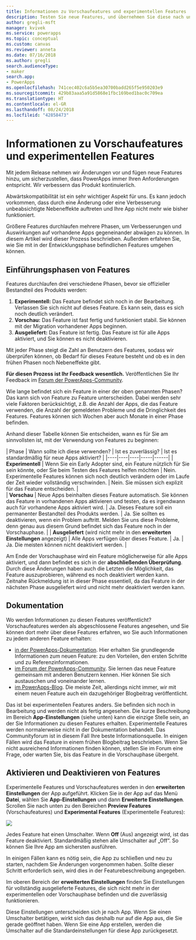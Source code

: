 ```yaml
---
title: Informationen zu Vorschaufeatures und experimentellen Features | Microsoft-Dokumentation
description: Testen Sie neue Features, und übernehmen Sie diese nach und nach.
author: gregli-msft
manager: kvivek
ms.service: powerapps
ms.topic: conceptual
ms.custom: canvas
ms.reviewer: anneta
ms.date: 07/16/2018
ms.author: gregli
search.audienceType:
- maker
search.app:
- PowerApps
ms.openlocfilehash: 741cec402c6a5b5ea30700badd265f5e950203e9
ms.sourcegitcommit: 429b83aaa5a91d5868e1fbc169bed1bac0c709ea
ms.translationtype: HT
ms.contentlocale: el-GR
ms.lasthandoff: 08/24/2018
ms.locfileid: "42858473"
---
```

# <a name="understand-experimental-and-preview-features-in-powerapps"></a>Informationen zu Vorschaufeatures und experimentellen Features

Mit jedem Release nehmen wir Änderungen vor und fügen neue Features hinzu, um sicherzustellen, dass PowerApps immer Ihren Anforderungen entspricht. Wir verbessern das Produkt kontinuierlich.  

Abwärtskompatibilität ist ein sehr wichtiger Aspekt für uns. Es kann jedoch vorkommen, dass durch eine Änderung oder eine Verbesserung unbeabsichtigte Nebeneffekte auftreten und Ihre App nicht mehr wie bisher funktioniert.

Größere Features durchlaufen mehrere Phasen, um Verbesserungen und Auswirkungen auf vorhandene Apps gegeneinander abwägen zu können. In diesem Artikel wird dieser Prozess beschrieben. Außerdem erfahren Sie, wie Sie mit in der Entwicklungsphase befindlichen Features umgehen können.

## <a name="feature-roll-out-stages"></a>Einführungsphasen von Features

Features durchlaufen drei verschiedene Phasen, bevor sie offizieller Bestandteil des Produkts werden:

1. **Experimentell:** Das Feature befindet sich noch in der Bearbeitung. Verlassen Sie sich nicht auf dieses Feature. Es kann sein, dass es sich noch deutlich verändert.
1. **Vorschau:** Das Feature ist fast fertig und funktioniert stabil. Sie können mit der Migration vorhandener Apps beginnen.
1. **Ausgeliefert:** Das Feature ist fertig. Das Feature ist für alle Apps aktiviert, und Sie können es nicht deaktivieren.

Mit jeder Phase steigt die Zahl an Benutzern des Features, sodass wir überprüfen können, ob Bedarf für dieses Feature besteht und ob es in den frühen Phasen noch Nebeneffekte gibt.

**Für diesen Prozess ist Ihr Feedback wesentlich.**  Veröffentlichen Sie Ihr Feedback im [Forum der PowerApps-Community](https://powerusers.microsoft.com/t5/PowerApps-Community/ct-p/PowerApps1).

Wie lange befindet sich ein Feature in einer der oben genannten Phasen? Das kann sich von Feature zu Feature unterscheiden. Dabei werden sehr viele Faktoren berücksichtigt, z.B. die Anzahl der Apps, die das Feature verwenden, die Anzahl der gemeldeten Probleme und die Dringlichkeit des Features. Features können sich Wochen aber auch Monate in einer Phase befinden.

Anhand dieser Tabelle können Sie entscheiden, wann es für Sie am sinnvollsten ist, mit der Verwendung von Features zu beginnen: 

| Phase | Wann sollte ich diese verwenden? | Ist es zuverlässig? | Ist es standardmäßig für neue Apps aktiviert? | 
|----|----|----|-----|------|
| **Experimentell** | Wenn Sie ein Early Adopter sind, ein Feature nützlich für Sie sein könnte, oder Sie beim Testen des Features helfen möchten | Nein.  Experimentelle Features können sich noch deutlich verändern oder im Laufe der Zeit wieder vollständig verschwinden. | Nein. Sie müssen sich explizit für das Feature entscheiden.  |  
| **Vorschau** | Neue Apps beinhalten dieses Feature automatisch.  Sie können das Feature in vorhandenen Apps aktivieren und testen, da es irgendwann auch für vorhandene Apps aktiviert wird. | Ja. Dieses Feature soll ein permanenter Bestandteil des Produkts werden.  | Ja. Sie sollten es deaktivieren, wenn ein Problem auftritt.  Melden Sie uns diese Probleme, denn genau aus diesem Grund befindet sich das Feature noch in der Vorschauphase. | 
| **Ausgeliefert** (wird nicht mehr in den **erweiterten Einstellungen** angezeigt) | Alle Apps verfügen über dieses Feature. | Ja. | Ja.  Die meisten können nicht deaktiviert werden.  |  

Am Ende der Vorschauphase wird ein Feature möglicherweise für alle Apps aktiviert, und dann befindet es sich in der **abschließenden Überprüfung**.  Durch diese Änderungen haben auch die Letzten die Möglichkeit, das Feature auszuprobieren, während es noch deaktiviert werden kann. Zeitnahe Rückmeldung ist in dieser Phase essentiell, da das Feature in der nächsten Phase ausgeliefert wird und nicht mehr deaktiviert werden kann.  

## <a name="documentation"></a>Dokumentation

Wo werden Informationen zu diesen Features veröffentlicht?  Vorschaufeatures werden als abgeschlossene Features angesehen, und Sie können dort mehr über diese Features erfahren, wo Sie auch Informationen zu jedem anderen Feature erhalten: 
- [in der PowerApps-Dokumentation](https://docs.microsoft.com/powerapps/maker/canvas-apps/getting-started). Hier erhalten Sie grundlegende Informationen zum neuen Feature: zu den Vorteilen, den ersten Schritte und zu Referenzinformationen.
- [im Forum der PowerApps-Community](https://powerusers.microsoft.com/t5/PowerApps-Community/ct-p/PowerApps1).  Sie lernen das neue Feature gemeinsam mit anderen Benutzern kennen. Hier können Sie sich austauschen und voneinander lernen.
- [im PowerApps-Blog](https://powerapps.microsoft.com/blog/).  Die meiste Zeit, allerdings nicht immer, wir mit einem neuen Feature auch ein dazugehöriger Blogbeitrag veröffentlicht.

Das ist bei experimentellen Features anders.  Sie befinden sich noch in Bearbeitung und werden nicht als fertig angesehen. Die kurze Beschreibung im Bereich **App-Einstellungen** (siehe unten) kann die einzige Stelle sein, an der Sie Informationen zu diesen Features erhalten. Experimentelle Features werden normalerweise nicht in der Dokumentation behandelt. Das Communityforum ist in diesem Fall Ihre beste Informationsquelle.  In einigen Fällen wird das Feature in einem frühen Blogbeitrag beschrieben.  Wenn Sie nicht ausreichend Informationen finden können, stellen Sie im Forum eine Frage, oder warten Sie, bis das Feature in die Vorschauphase übergeht.

## <a name="controlling-which-features-are-enabled"></a>Aktivieren und Deaktivieren von Features

Experimentelle Features und Vorschaufeatures werden in den **erweiterten Einstellungen** der App aufgeführt.  Klicken Sie in der App auf das Menü **Datei**, wählen Sie **App-Einstellungen** und dann **Erweiterte Einstellungen**. Scrollen Sie nach unten zu den Bereichen **Preview Features** (Vorschaufeatures) und **Experimental Features** (Experimentelle Features):

![](media/working-with-experimental/advanced-settings.png)

Jedes Feature hat einen Umschalter.  Wenn **Off** (Aus) angezeigt wird, ist das Feature deaktiviert.  Standardmäßig stehen alle Umschalter auf „Off“. So können Sie Ihre App am sichersten ausführen.

In einigen Fällen kann es nötig sein, die App zu schließen und neu zu starten, nachdem Sie Änderungen vorgenommen haben.  Sollte dieser Schritt erforderlich sein, wird dies in der Featurebeschreibung angegeben.

Im oberen Bereich der **erweiterten Einstellungen** finden Sie Einstellungen für vollständig ausgelieferte Features, die sich nicht mehr in der experimentellen oder Vorschauphase befinden und die zuverlässig funktionieren. 

Diese Einstellungen unterscheiden sich je nach App. Wenn Sie einen Umschalter betätigen, wirkt sich das deshalb nur auf die App aus, die Sie gerade geöffnet haben. Wenn Sie eine App erstellen, werden die Umschalter auf die Standardeinstellungen für diese App zurückgesetzt.
